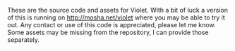 These are the source code and assets for Violet.
With a bit of luck a version of this is running on http://mosha.net/violet
where you may be able to try it out.
Any contact or use of this code is appreciated, please let me know.
Some assets may be missing from the repository, I can provide those separately.

